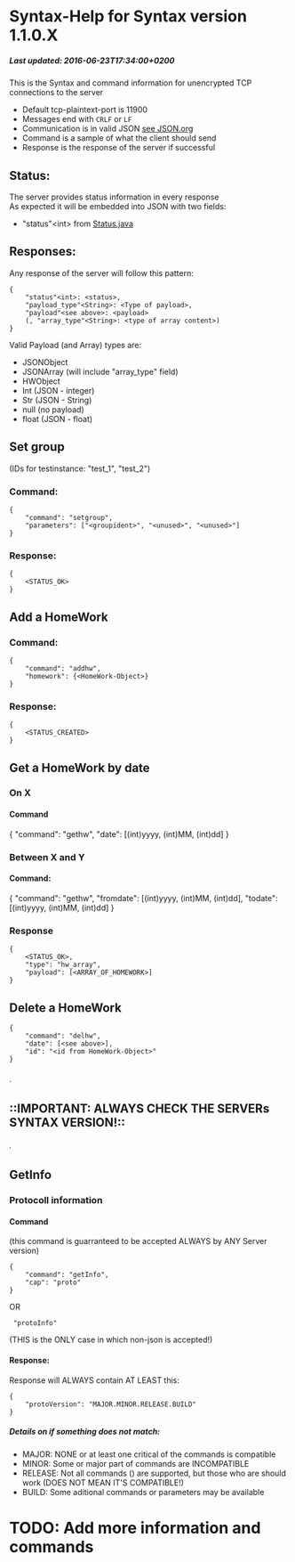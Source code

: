 # Syntax-Help for Syntax version 1.1.0.X
##### Last updated: 2016-06-23T17:34:00+0200

This is the Syntax and command information for unencrypted TCP connections to the server  
- Default tcp-plaintext-port is 11900  
- Messages end with ```CRLF``` or ```LF```
- Communication is in valid JSON [see JSON.org](http://json.org)  
- Command is a sample of what the client should send  
- Response is the response of the server if successful  
  
  
## Status:
The server provides status information in every response  
As expected it will be embedded into JSON with two fields:  
- "status"\<int\> from [Status.java](https://github.com/MarkL4YG/Homework_Server/blob/Latest/src/main/java/de/mlessmann/network/Status.java)  

## Responses:  
Any response of the server will follow this pattern:  
```
{  
	"status"<int>: <status>,  
	"payload_type"<String>: <Type of payload>,  
	"payload"<see above>: <payload>	 
	(, "array_type"<String>: <type of array content>)
}  
```
  
Valid Payload (and Array) types are:  
* JSONObject  
* JSONArray (will include "array_type" field)
* HWObject  
* Int (JSON - integer)  
* Str (JSON - String)  
* null (no payload)  
* float (JSON - float)  





## Set group
(IDs for testinstance: "test_1", "test_2")
### Command:
```
{
	"command": "setgroup",
	"parameters": ["<groupident>", "<unused>", "<unused>"]
}
```
### Response:
```
{
	<STATUS_OK>
}
```

## Add a HomeWork
### Command:
```
{
	"command": "addhw",
	"homework": {<HomeWork-Object>}
}
```
### Response:
```
{
	<STATUS_CREATED>
}
```

## Get a HomeWork by date
### On X
#### Command
{
	"command": "gethw",
	"date": [(int)yyyy, (int)MM, (int)dd]
}

### Between X and Y
#### Command:
{
	"command": "gethw",
	"fromdate": [(int)yyyy, (int)MM, (int)dd],
	"todate": [(int)yyyy, (int)MM, (int)dd]
}

### Response
```
{
	<STATUS_OK>,
	"type": "hw_array",
	"payload": [<ARRAY_OF_HOMEWORK>]
}
```
## Delete a HomeWork
```
{
	"command": "delhw",
	"date": [<see above>],
	"id": "<id from HomeWork-Object>"
}
````

###### .  

## ::IMPORTANT: ALWAYS CHECK THE SERVERs SYNTAX VERSION!::  

###### . 

## GetInfo
### Protocoll information
#### Command
(this command is guarranteed to be accepted ALWAYS by ANY Server version)
```
{  
	"command": "getInfo",  
	"cap": "proto"  
}  
```
 OR
```
 "protoInfo"
```
(THIS is the ONLY case in which non-json is accepted!)
#### Response:
Response will ALWAYS contain AT LEAST this:
```
{
	"protoVersion": "MAJOR.MINOR.RELEASE.BUILD"
}
```
##### Details on if something does not match:  
- MAJOR: NONE or at least one critical of the commands is compatible
- MINOR: Some or major part of commands are INCOMPATIBLE  
- RELEASE: Not all commands () are supported, but those who are should work (DOES NOT MEAN IT'S COMPATIBLE!)  
- BUILD: Some aditional commands or parameters may be available  


# TODO: Add more information and commands  
